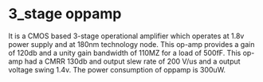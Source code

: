 # 3_stage oppamp
 It is a CMOS based 3-stage operational amplifier which operates at 1.8v power supply and at 180nm technology node.
 This op-amp provides a gain of 120db and a unity gain bandwidth of 110MZ for a load of 500fF.
 This op-amp had a CMRR 130db and output slew rate of 200 V/us and a output voltage swing 1.4v. The power consumption of oppamp is 300uW.
